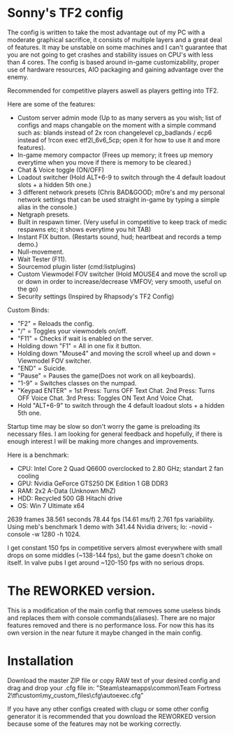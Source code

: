 Sonny's TF2 config
===========

The config is written to take the most advantage out of my PC with a moderate graphical sacrifice, it
consists of multiple layers and a great deal of features. It may be unstable on some machines and I can't guarantee that you are not going to get crashes and stability issues on CPU's with less than 4 cores. The config is based around in-game customizability, proper use of hardware resources, AIO packaging and gaining advantage over the enemy. 

Recommended for competitive players aswell as players getting into TF2. 

Here are some of the features:

- Custom server admin mode (Up to as many servers as you wish; list of configs and maps changable on the moment with a simple command such as: blands instead of 2x rcon changelevel cp_badlands / ecp6 instead of !rcon exec etf2l_6v6_5cp; open it for how to use it and more features).
- In-game memory compactor (Frees up memory; it frees up memory everytime when you move if there is memory to be cleared.)
- Chat & Voice toggle (ON/OFF)
- Loadout switcher (Hold ALT+6-9 to switch through the 4 default loadout slots + a hidden 5th one.)
- 3 different network presets (Chris BAD&GOOD; m0re's and my personal network settings that can be used straight in-game by typing a simple alias in the console.)
- Netgraph presets.
- Built in respawn timer. (Very useful in competitive to keep track of medic respawns etc; it shows everytime you hit TAB)
- Instant FIX button. (Restarts sound, hud; heartbeat and records a temp demo.)
- Null-movement.
- Wait Tester (F11).
- Sourcemod plugin lister (cmd:listplugins)
- Custom Viewmodel FOV switcher (Hold MOUSE4 and move the scroll up or down in order to increase/decrease VMFOV; very smooth, useful on the go)
- Security settings (Inspired by Rhapsody's TF2 Config)


Custom Binds:

- "F2" = Reloads the config.
- "/" = Toggles your viewmodels on/off. 
- "F11" = Checks if wait is enabled on the server.
- Holding down "F1" = All in one fix it button.
- Holding down "Mouse4" and moving the scroll wheel up and down = Viewmodel FOV switcher.
- "END" = Suicide.
- "Pause" = Pauses the game(Does not work on all keyboards).
- "1-9" = Switches classes on the numpad.
- "Keypad ENTER" = 1st Press: Turns OFF Text Chat. 2nd Press: Turns OFF Voice Chat. 3rd Press: Toggles ON Text And Voice Chat.
- Hold "ALT+6-9" to switch through the 4 default loadout slots + a hidden 5th one.

Startup time may be slow so don't worry the game is preloading its necessary files. 
I am looking for general feedback and hopefully, if there is enough interest I will be making more changes and improvements.

Here is a benchmark:
- CPU: Intel Core 2 Quad Q6600 overclocked  to 2.80 GHz; standart 2 fan cooling
- GPU: Nvidia GeForce GTS250 DK Edition 1 GB DDR3 
- RAM: 2x2 A-Data (Unknown MhZ)
- HDD: Recycled 500 GB Hitachi drive
- OS: Win 7 Ultimate x64

2639 frames 38.561 seconds 78.44 fps (14.61 ms/f) 2.761 fps variability.
Using meb's benchmark 1 demo with 341.44 Nvidia drivers; lo: -novid -console  -w 1280 -h 1024.

I get constant 150 fps in competitive servers almost everywhere with small drops on some middles (~138-144 fps), but the game doesn't choke on itself.
In valve pubs I get around ~120-150 fps with no serious drops.

The REWORKED version.
=========

This is a modification of the main config that removes some useless binds and replaces them with console commands(aliases).
There are no major features removed and there is no performance loss. For now this has its own version in the near future it maybe changed in the main config.

Installation
=========

Download the master ZIP file or copy RAW text of your desired config and drag and drop your .cfg file in:
"Steam\steamapps\common\Team Fortress 2\tf\custom\my_custom_files\cfg\autoexec.cfg"

If you have any other configs created with clugu or some other config generator it is recommended that you download the REWORKED version because some of the features may not be working correctly.

